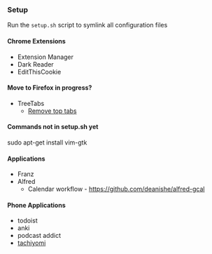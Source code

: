 ### Setup
Run the `setup.sh` script to symlink all configuration files

#### Chrome Extensions
* Extension Manager
* Dark Reader
* EditThisCookie

#### Move to Firefox in progress?
* TreeTabs
    * [Remove top tabs](https://medium.com/@Aenon/firefox-hide-native-tabs-and-titlebar-f0b00bdbb88b)

#### Commands not in setup.sh yet
sudo apt-get install vim-gtk

#### Applications
* Franz
* Alfred
    * Calendar workflow - https://github.com/deanishe/alfred-gcal

#### Phone Applications
* todoist
* anki
* podcast addict
* [tachiyomi](https://github.com/inorichi/tachiyomi)
